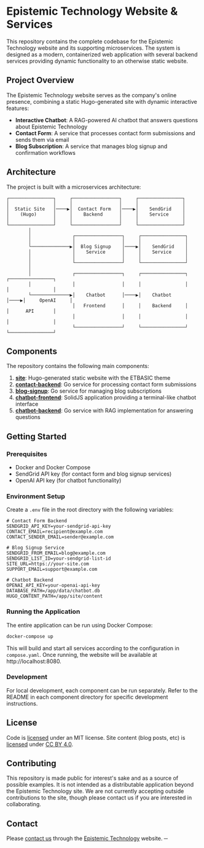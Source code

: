 # Epistemic Technology Website & Services

This repository contains the complete codebase for the Epistemic Technology website and its supporting microservices. The system is designed as a modern, containerized web application with several backend services providing dynamic functionality to an otherwise static website.

## Project Overview

The Epistemic Technology website serves as the company's online presence, combining a static Hugo-generated site with dynamic interactive features:

- **Interactive Chatbot**: A RAG-powered AI chatbot that answers questions about Epistemic Technology
- **Contact Form**: A service that processes contact form submissions and sends them via email
- **Blog Subscription**: A service that manages blog signup and confirmation workflows

## Architecture

The project is built with a microservices architecture:

```
┌────────────────┐     ┌─────────────────┐     ┌────────────────┐
│                │     │                 │     │                │
│  Static Site   │────▶│  Contact Form   │────▶│    SendGrid    │
│    (Hugo)      │     │    Backend      │     │    Service     │
│                │     │                 │     │                │
└────────────────┘     └─────────────────┘     └────────────────┘
        │
        │               ┌─────────────────┐     ┌────────────────┐
        │               │                 │     │                │
        └──────────────▶│  Blog Signup    │────▶│    SendGrid    │
        │               │    Service      │     │    Service     │
        │               │                 │     │                │
        │               └─────────────────┘     └────────────────┘
        │
        │               ┌─────────────────┐     ┌────────────────┐     ┌────────────────┐
        │               │                 │     │                │     │                │
        └──────────────▶│    Chatbot      │────▶│    Chatbot     │────▶│     OpenAI     │
                        │   Frontend      │     │    Backend     │     │      API       │
                        │                 │     │                │     │                │
                        └─────────────────┘     └────────────────┘     └────────────────┘

```

## Components

The repository contains the following main components:

1. **[site](site/)**: Hugo-generated static website with the ETBASIC theme
2. **[contact-backend](contact-backend/)**: Go service for processing contact form submissions
3. **[blog-signup](blog-signup/)**: Go service for managing blog subscriptions
4. **[chatbot-frontend](chatbot-frontend/)**: SolidJS application providing a terminal-like chatbot interface
5. **[chatbot-backend](chatbot-backend/)**: Go service with RAG implementation for answering questions

## Getting Started

### Prerequisites

- Docker and Docker Compose
- SendGrid API key (for contact form and blog signup services)
- OpenAI API key (for chatbot functionality)

### Environment Setup

Create a `.env` file in the root directory with the following variables:

```
# Contact Form Backend
SENDGRID_API_KEY=your-sendgrid-api-key
CONTACT_EMAIL=recipient@example.com
CONTACT_SENDER_EMAIL=sender@example.com

# Blog Signup Service
SENDGRID_FROM_EMAIL=blog@example.com
SENDGRID_LIST_ID=your-sendgrid-list-id
SITE_URL=https://your-site.com
SUPPORT_EMAIL=support@example.com

# Chatbot Backend
OPENAI_API_KEY=your-openai-api-key
DATABASE_PATH=/app/data/chatbot.db
HUGO_CONTENT_PATH=/app/site/content
```

### Running the Application

The entire application can be run using Docker Compose:

```bash
docker-compose up
```

This will build and start all services according to the configuration in `compose.yaml`. Once running, the website will be available at http://localhost:8080.

### Development

For local development, each component can be run separately. Refer to the README in each component directory for specific development instructions.

## License

Code is [licensed](LICENSE.md) under an MIT license. Site content (blog posts, etc) is [licensed](CONTENT_LICENSE.md) under [CC BY 4.0](https://creativecommons.org/licenses/by/4.0/).

## Contributing

This repository is made public for interest's sake and as a source of possible examples. It is not intended as a distributable application beyond the Epistemic Technology site. We are not currently accepting outside contributions to the site, though please contact us if you are interested in collaborating.

## Contact

Please [contact us](https://epistemic.technology/contact/) through the [Epistemic Technology](https://epistemic.technology/) website.
─
